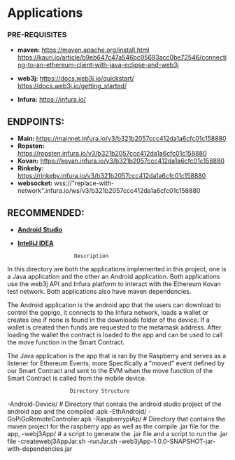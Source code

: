 # Applications

### PRE-REQUISITES

* **maven:** https://maven.apache.org/install.html
	https://kauri.io/article/b9eb647c47a546bc95693acc0be72546/connecting-to-an-ethereum-client-with-java-eclipse-and-web3j

* **web3j:** https://docs.web3j.io/quickstart/
	https://docs.web3j.io/getting_started/

* **Infura:** https://infura.io/

## ENDPOINTS:

* **Main:** https://mainnet.infura.io/v3/b321b2057ccc412da1a6cfc01c158880
* **Ropsten:** https://ropsten.infura.io/v3/b321b2057ccc412da1a6cfc01c158880
* **Kovan:** https://kovan.infura.io/v3/b321b2057ccc412da1a6cfc01c158880
* **Rinkeby:** https://rinkeby.infura.io/v3/b321b2057ccc412da1a6cfc01c158880
* **websocket:** wss://"replace-with-network".infura.io/ws/v3/b321b2057ccc412da1a6cfc01c158880

## RECOMMENDED:
* **[Android Studio](https://developer.android.com/studio/install)**
* **[IntelliJ IDEA](https://www.jetbrains.com/idea/download/)**

						Description
In this directory are both the applications implemented in this project, one is a Java application and the other an Android application. Both applications use the web3j API and Infura platform to interact with the Ethereum Kovan test network. Both applications also have maven dependencies.

The Android application is the android app that the users can download to control the gopigo, it connects to the Infura network, loads a wallet or creates one if none is found in the downloads folder of the device. If a wallet is created then funds are requested to the metamask address. After loading the wallet  the contract is loaded to the app and can be used to call the move function in the Smart Contract.

The Java application is the app that is ran by the Raspberry and serves as a listener for Ethereum Events, more Specifically a "moved" event defined by our Smart Contract and sent to the EVM when the move function of the Smart Contract is called from the mobile device.

						Directory Structure
-Android-Device/	# Directory that contais the android studio project of the android app and the compiled .apk
  -EthAndroid/
  -GoPiGoRemoteController.apk
-RaspberrypiAp/		# Directory that contains the maven project for the raspberry app as well as the compile .jar file for the app,
  -webj3App/ 		# a script to generate the .jar file and a script to run the .jar file
  -createwebj3AppJar.sh
  -runJar.sh
  -web3jApp-1.0.0-SNAPSHOT-jar-with-dependencies.jar
	

